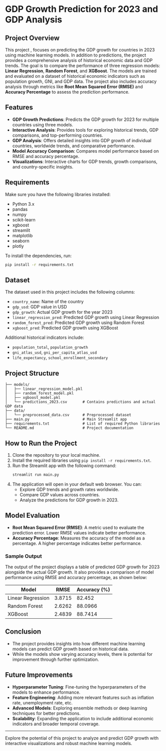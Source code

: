 # GDP Growth Prediction for 2023 and GDP Analysis

## Project Overview
This project , focuses on predicting the GDP growth for countries in 2023 using machine learning models. In addition to predictions, the project provides a comprehensive analysis of historical economic data and GDP trends. The goal is to compare the performance of three regression models: **Linear Regression**, **Random Forest**, and **XGBoost**. The models are trained and evaluated on a dataset of historical economic indicators such as population growth, GNI, and GDP data. The project also includes accuracy analysis through metrics like **Root Mean Squared Error (RMSE)** and **Accuracy Percentage** to assess the prediction performance.

## Features
- **GDP Growth Predictions**: Predicts the GDP growth for 2023 for multiple countries using three models.
- **Interactive Analysis**: Provides tools for exploring historical trends, GDP comparisons, and top-performing countries.
- **GDP Analysis**: Offers detailed insights into GDP growth of individual countries, worldwide trends, and comparative performance.
- **Model Accuracy Comparison**: Compares model performance based on RMSE and accuracy percentage.
- **Visualizations**: Interactive charts for GDP trends, growth comparisons, and country-specific insights.

## Requirements
Make sure you have the following libraries installed:
- Python 3.x
- pandas
- numpy
- scikit-learn
- xgboost
- streamlit
- matplotlib
- seaborn
- plotly

To install the dependencies, run:
```bash
pip install -r requirements.txt
```

## Dataset
The dataset used in this project includes the following columns:
- `country_name`: Name of the country
- `gdp_usd`: GDP value in USD
- `gdp_growth`: Actual GDP growth for the year 2023
- `linear_regression_pred`: Predicted GDP growth using Linear Regression
- `random_forest_pred`: Predicted GDP growth using Random Forest
- `xgboost_pred`: Predicted GDP growth using XGBoost

Additional historical indicators include:
- `population_total`, `population_growth`
- `gni_atlas_usd`, `gni_per_capita_atlas_usd`
- `life_expectancy`, `school_enrollment_secondary`

## Project Structure
```
├── models/
│   ├── linear_regression_model.pkl
│   ├── random_forest_model.pkl
│   ├── xgboost_model.pkl
│   └── predictions_2023.csv       # Contains predictions and actual GDP data
├── data/
│   └── preprocessed_data.csv      # Preprocessed dataset
├── main.py                        # Main Streamlit app
├── requirements.txt               # List of required Python libraries
└── README.md                      # Project documentation
```

## How to Run the Project
1. Clone the repository to your local machine.
2. Install the required libraries using `pip install -r requirements.txt`.
3. Run the Streamlit app with the following command:
   ```bash
   streamlit run main.py
   ```
4. The application will open in your default web browser. You can:
   - Explore GDP trends and growth rates worldwide.
   - Compare GDP values across countries.
   - Analyze the predictions for GDP growth in 2023.

## Model Evaluation
- **Root Mean Squared Error (RMSE)**: A metric used to evaluate the prediction error. Lower RMSE values indicate better performance.
- **Accuracy Percentage**: Measures the accuracy of the model as a percentage. A higher percentage indicates better performance.

### Sample Output
The output of the project displays a table of predicted GDP growth for 2023 alongside the actual GDP growth. It also provides a comparison of model performance using RMSE and accuracy percentage, as shown below:

| Model             | RMSE   | Accuracy (%) |
|-------------------|--------|--------------|
| Linear Regression | 3.8715 | 82.452       |
| Random Forest     | 2.6262 | 88.0966      |
| XGBoost           | 2.4839 | 88.7414      |

## Conclusion
- The project provides insights into how different machine learning models can predict GDP growth based on historical data.
- While the models show varying accuracy levels, there is potential for improvement through further optimization.

## Future Improvements
- **Hyperparameter Tuning**: Fine-tuning the hyperparameters of the models to enhance performance.
- **Feature Engineering**: Adding more relevant features such as inflation rate, unemployment rate, etc.
- **Advanced Models**: Exploring ensemble methods or deep learning techniques for better predictions.
- **Scalability**: Expanding the application to include additional economic indicators and broader temporal coverage.

---
Explore the potential of this project to analyze and predict GDP growth with interactive visualizations and robust machine learning models.
